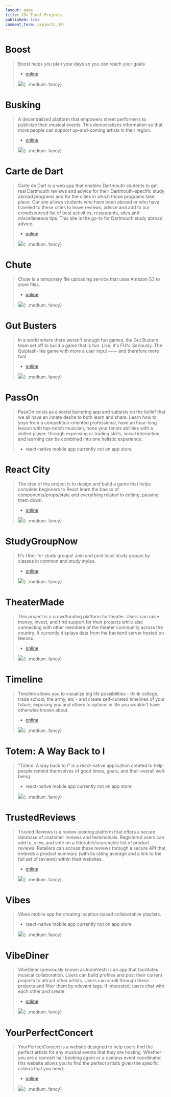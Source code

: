```yaml
---
layout: page
title: 19s Final Projects
published: true
comment_term: projects_19s
---
```


# Boost #

> Boost helps you plan your days so you can reach your goals
>
> * [online](https://project-boost.surge.sh/)
>
> ![](img/projects_19s/boost.png){: .medium .fancy}
>

# Busking #

> A decentralized platform that empowers street performers to publicize their musical events. This democratizes information so that more people can support up-and-coming artists in their region.
>
> * [online](https://busking.surge.sh)
>
> ![](img/projects_19s/busking.gif){: .medium .fancy}
>

# Carte de Dart #

> Carte de Dart is a web app that enables Dartmouth students to get real Dartmouth reviews and advice for their Dartmouth-specific study abroad programs and for the cities in which those programs take place. Our site allows students who have been abroad or who have traveled to these cities to leave reviews, advice and add to our crowdsourced list of best activities, restaurants, sites and miscellaneous tips. This site is the go-to for Dartmouth study abroad advice.
>
> * [online](http://carte-de-dart.surge.sh)
>
> ![](img/projects_19s/cartededarte.gif){: .medium .fancy}
>

# Chute #

> Chute is a temporary file uploading service that uses Amazon S3 to store files.
>
> * [online](http://chute.surge.sh)
>
> ![](img/projects_19s/chute.gif){: .medium .fancy}
>

# Gut Busters #

> In a world where there weren't enough fun games, the Gut Busters team set off to build a game that is fun. Like, it's FUN. Seriously. The Quiplash-like game with more a user input —— and therefore more fun!
>
> * [online](http://gut-busters.surge.sh/)
>
> ![](img/projects_19s/gutbusters.gif){: .medium .fancy}
>

# PassOn #

> PassOn exists as a social bartering app and subsists on the belief that we all have an innate desire to both learn and share. Learn how to yoyo from a competition-oriented professional, have an hour-long lesson with top-notch musician, hone your tennis abilities with a skilled player: through expensing or trading skills, social interaction, and learning can be combined into one holistic experience.
>
> * react-native mobile app currently not on app store
>
>

# React City #

> The idea of the project is to design and build a game that helps complete beginners to React learn the basics of components/props/state and everything related to editing, passing them down.
>
> * [online](react-game-cs52-19s.surge.sh)
>
> ![](img/projects_19s/reactcity.gif){: .medium .fancy}
>


# StudyGroupNow #

> It's Uber for study groups! Join and post local study groups by classes in common and study styles.
>
> * [online](studygroupnow.surge.sh)
>
> ![](img/projects_19s/studygroupnow.gif){: .medium .fancy}
>

# TheaterMade #

> This project is a crowdfunding platform for theater. Users can raise money, invest, and find support for their projects while also connecting with other members of the theater community across the country. It currently displays data from the backend server hosted on Heroku.
>
> * [online](http://theatermade.surge.sh/)
>
> ![](img/projects_19s/theatermade.gif){: .medium .fancy}
>

# Timeline #

> Timeline allows you to visualize big life possibilities - think college, trade school, the army, etc - and create self-curated timelines of your future, exposing you and others to options in life you wouldn't have otherwise known about.
>
> * [online](http://lifetime.surge.sh/)
>
> ![](img/projects_19s/timeline.gif){: .medium .fancy}
>

# Totem: A Way Back to I #

> "Totem: A way back to I" is a react-native application created to help people remind themselves of good times, goals, and their overall well-being.
>
> * react-native mobile app currently not on app store
>
> ![](img/projects_19s/totem.png){: .medium .fancy}
>

# TrustedReviews #

> Trusted Reviews is a review-posting platform that offers a secure database of customer reviews and testimonials. Registered users can add to, view, and vote on a filterable/searchable list of product reviews. Retailers can access these reviews through a secure API that embeds a product summary (with its rating average and a link to the full set of reviews) within their websites.
>
> * [online](http://trustedreviews.surge.sh/)
>
> ![](img/projects_19s/trustedreviews.gif){: .medium .fancy}
>

# Vibes #

> Vibes mobile app for creating location-based collaborative playlists.
>
> * react-native mobile app currently not on app store
>
> ![](img/projects_19s/vibes.gif){: .medium .fancy}
>

# VibeDiner #

> VibeDiner (previously known as IndieVest) is an app that facilitates musical collaboration. Users can build profiles and post their current projects to attract other artists. Users can scroll through these projects and filter them by relevant tags. If interested, users chat with each other and create.
>
> * [online](http://vibediner.surge.sh/)
>
> ![](img/projects_19s/vibediner.gif){: .medium .fancy}
>

# YourPerfectConcert #

> YourPerfectConcert is a website designed to help users find the perfect artists for any musical events that they are hosting. Whether you are a concert hall booking agent or a campus event coordinator, this website allows you to find the perfect artists given the specific criteria that you need.
>
> * [online](https://your-perfect-concert.surge.sh/)
>
> ![](img/projects_19s/yourperfectconcert.gif){: .medium .fancy}
>
